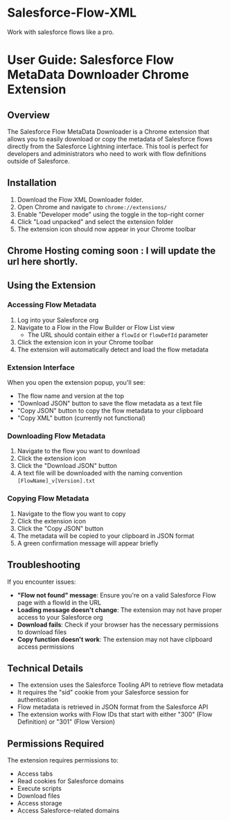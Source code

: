 # Salesforce-Flow-XML
Work with salesforce flows like a pro.

# User Guide: Salesforce Flow MetaData Downloader Chrome Extension

## Overview

The Salesforce Flow MetaData Downloader is a Chrome extension that allows you to easily download or copy the metadata of Salesforce flows directly from the Salesforce Lightning interface. This tool is perfect for developers and administrators who need to work with flow definitions outside of Salesforce.

## Installation

1. Download the Flow XML Downloader folder.
2. Open Chrome and navigate to `chrome://extensions/`
3. Enable "Developer mode" using the toggle in the top-right corner
4. Click "Load unpacked" and select the extension folder
5. The extension icon should now appear in your Chrome toolbar

## Chrome Hosting coming soon : I will update the url here shortly.

## Using the Extension

### Accessing Flow Metadata

1. Log into your Salesforce org
2. Navigate to a Flow in the Flow Builder or Flow List view
   - The URL should contain either a `flowId` or `flowDefId` parameter
3. Click the extension icon in your Chrome toolbar
4. The extension will automatically detect and load the flow metadata

### Extension Interface

When you open the extension popup, you'll see:
- The flow name and version at the top
- "Download JSON" button to save the flow metadata as a text file
- "Copy JSON" button to copy the flow metadata to your clipboard
- "Copy XML" button (currently not functional)

### Downloading Flow Metadata

1. Navigate to the flow you want to download
2. Click the extension icon
3. Click the "Download JSON" button
4. A text file will be downloaded with the naming convention `[FlowName]_v[Version].txt`

### Copying Flow Metadata

1. Navigate to the flow you want to copy
2. Click the extension icon
3. Click the "Copy JSON" button
4. The metadata will be copied to your clipboard in JSON format
5. A green confirmation message will appear briefly

## Troubleshooting

If you encounter issues:

- **"Flow not found" message**: Ensure you're on a valid Salesforce Flow page with a flowId in the URL
- **Loading message doesn't change**: The extension may not have proper access to your Salesforce org
- **Download fails**: Check if your browser has the necessary permissions to download files
- **Copy function doesn't work**: The extension may not have clipboard access permissions

## Technical Details

- The extension uses the Salesforce Tooling API to retrieve flow metadata
- It requires the "sid" cookie from your Salesforce session for authentication
- Flow metadata is retrieved in JSON format from the Salesforce API
- The extension works with Flow IDs that start with either "300" (Flow Definition) or "301" (Flow Version)

## Permissions Required

The extension requires permissions to:
- Access tabs
- Read cookies for Salesforce domains
- Execute scripts
- Download files
- Access storage
- Access Salesforce-related domains
